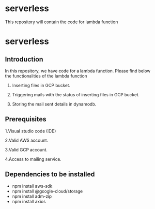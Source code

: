 # serverless
This repository will contain the code for lambda function


# serverless
## Introduction
In this repository, we have code for a lambda function.
Please find below the functionalities of the lambda function

1. Inserting files in GCP bucket.

2. Triggering mails with the status of inserting files in GCP bucket.

3. Storing the mail sent details in dynamodb.

## Prerequisites

1.Visual studio code (IDE)

2.Valid AWS account.

3.Valid GCP account.

4.Access to mailing service.

## Dependencies to be installed 

- npm install aws-sdk 
- npm install @google-cloud/storage
- npm install adm-zip
- npm install axios